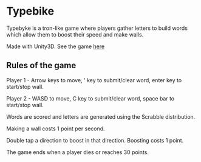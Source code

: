 # Typebike

Typebyke is a tron-like game where players gather letters to build words which allow them to boost their speed and make walls.

Made with Unity3D. See the game [here](https://www.youtube.com/watch?v=Rmqah9-04WE)

## Rules of the game
Player 1 - Arrow keys to move, ' key to submit/clear word, enter key to start/stop wall.

Player 2 - WASD to move, C key to submit/clear word, space bar to start/stop wall.

Words are scored and letters are generated using the Scrabble distribution.

Making a wall costs 1 point per second.

Double tap a direction to boost in that direction. Boosting costs 1 point.

The game ends when a player dies or reaches 30 points.
